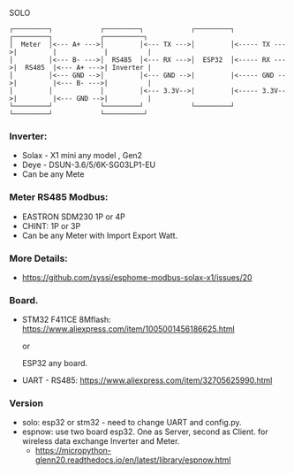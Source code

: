 

SOLO     
```
┌─────────┐            ┌─────────┐            ┌─────────┐              ┌─────────┐            ┌──────────┐
│  Meter  │<--- A+ --->│         │<--- TX --->│         │<----- TX --->|         |            |          |
│         │<--- B- --->│  RS485  │<--- RX --->│  ESP32  │<----- RX --->|  RS485  |<--- A+ --->| Inverter |
│         │<--- GND -->│         │<--- GND -->|         |<----- GND -->|         |<--- B- --->|          |
│         │            │         │<--- 3.3V-->|         |<----- 3.3V-->|         |<--- GND -->|          |
└─────────┘            └─────────┘            └─────────┘              └─────────┘            └──────────┘
```


### Inverter:

 - Solax - X1 mini any model , Gen2
 - Deye - DSUN-3.6/5/6K-SG03LP1-EU
 - Can be any Mete

### Meter  RS485  Modbus:

 - EASTRON SDM230 1P or 4P
 - CHINT: 1P or 3P
 - Can be any Meter with Import Export Watt.

### More Details:

 - https://github.com/syssi/esphome-modbus-solax-x1/issues/20

### Board.

 - STM32 F411CE 8Mflash: https://www.aliexpress.com/item/1005001456186625.html

   or

   ESP32 any board.

 - UART - RS485: https://www.aliexpress.com/item/32705625990.html

### Version

- solo: esp32 or stm32 - need to change UART and config.py.
- espnow:  use two board esp32. One as Server, second as Client.
  for wireless data exchange Inverter and Meter.
  - https://micropython-glenn20.readthedocs.io/en/latest/library/espnow.html
